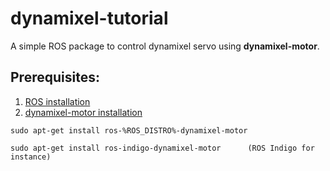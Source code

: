 # dynamixel-tutorial

A simple ROS package to control dynamixel servo using **dynamixel-motor**.

## Prerequisites:
1. [ROS installation](http://wiki.ros.org/indigo/Installation/Ubuntu)
2. [dynamixel-motor installation](http://wiki.ros.org/dynamixel_motor?distro=indigo)

```
sudo apt-get install ros-%ROS_DISTRO%-dynamixel-motor

sudo apt-get install ros-indigo-dynamixel-motor      (ROS Indigo for instance)
```